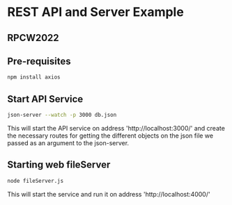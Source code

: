 # REST API and Server Example 
## RPCW2022

## __Pre-requisites__
```sh
npm install axios
```

## Start API Service
```sh
json-server --watch -p 3000 db.json
```

This will start the API service on address 'http://localhost:3000/' and create the necessary routes for getting the different objects on the json file we passed as an argument to the json-server.

## Starting web fileServer
```sh
node fileServer.js
```

This will start the service and run it on address 'http://localhost:4000/'

